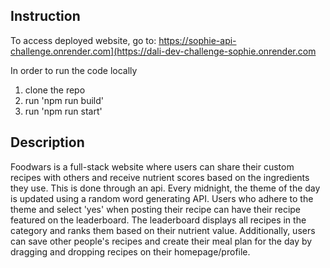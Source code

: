 ## Instruction
To access deployed website, go to: https://sophie-api-challenge.onrender.com](https://dali-dev-challenge-sophie.onrender.com

In order to run the code locally
1. clone the repo
2. run 'npm run build'
3. run 'npm run start'

## Description
Foodwars is a full-stack website where users can share their custom recipes with others and receive nutrient scores based on the ingredients they use. This is done through an api.
Every midnight, the theme of the day is updated using a random word generating API.
Users who adhere to the theme and select 'yes' when posting their recipe can have their recipe featured on the leaderboard. The leaderboard displays all recipes in the category and ranks them based on their nutrient value.
Additionally, users can save other people's recipes and create their meal plan for the day by dragging and dropping recipes on their homepage/profile.
